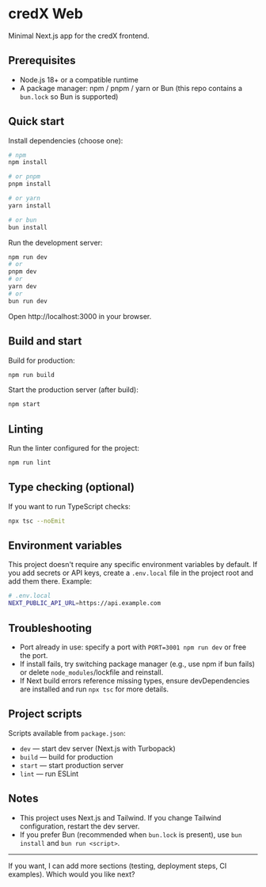 # credX Web

Minimal Next.js app for the credX frontend.

## Prerequisites

- Node.js 18+ or a compatible runtime
- A package manager: npm / pnpm / yarn or Bun (this repo contains a `bun.lock` so Bun is supported)

## Quick start

Install dependencies (choose one):

```bash
# npm
npm install

# or pnpm
pnpm install

# or yarn
yarn install

# or bun
bun install
```

Run the development server:

```bash
npm run dev
# or
pnpm dev
# or
yarn dev
# or
bun run dev
```

Open http://localhost:3000 in your browser.

## Build and start

Build for production:

```bash
npm run build
```

Start the production server (after build):

```bash
npm start
```

## Linting

Run the linter configured for the project:

```bash
npm run lint
```

## Type checking (optional)

If you want to run TypeScript checks:

```bash
npx tsc --noEmit
```

## Environment variables

This project doesn't require any specific environment variables by default. If you add secrets or API keys, create a `.env.local` file in the project root and add them there. Example:

```bash
# .env.local
NEXT_PUBLIC_API_URL=https://api.example.com
```

## Troubleshooting

- Port already in use: specify a port with `PORT=3001 npm run dev` or free the port.
- If install fails, try switching package manager (e.g., use npm if bun fails) or delete `node_modules`/lockfile and reinstall.
- If Next build errors reference missing types, ensure devDependencies are installed and run `npx tsc` for more details.

## Project scripts

Scripts available from `package.json`:

- `dev` — start dev server (Next.js with Turbopack)
- `build` — build for production
- `start` — start production server
- `lint` — run ESLint

## Notes

- This project uses Next.js and Tailwind. If you change Tailwind configuration, restart the dev server.
- If you prefer Bun (recommended when `bun.lock` is present), use `bun install` and `bun run <script>`.

---

If you want, I can add more sections (testing, deployment steps, CI examples). Which would you like next?
